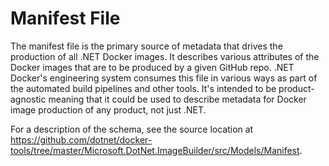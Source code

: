 # Manifest File

The manifest file is the primary source of metadata that drives the production of all .NET Docker images.  It describes various attributes of the Docker images that are to be produced by a given GitHub repo. .NET Docker's engineering system consumes this file in various ways as part of the automated build pipelines and other tools. It's intended to be product-agnostic meaning that it could be used to describe metadata for Docker image production of any product, not just .NET.

For a description of the schema, see the source location at https://github.com/dotnet/docker-tools/tree/master/Microsoft.DotNet.ImageBuilder/src/Models/Manifest.
